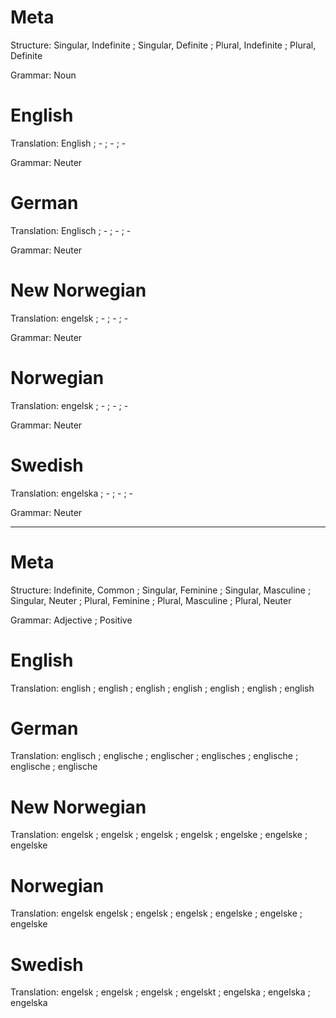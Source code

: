 Meta
====

Structure: Singular, Indefinite ; Singular, Definite ; Plural, Indefinite ; Plural, Definite

Grammar:   Noun



English
=======

Translation: English ; - ; - ; -

Grammar:     Neuter



German
======

Translation: Englisch ; - ; - ; -

Grammar:     Neuter



New Norwegian
=============

Translation: engelsk ; - ; - ; -

Grammar:     Neuter



Norwegian
=========

Translation: engelsk ; - ; - ; -

Grammar:     Neuter



Swedish
=======

Translation: engelska ; - ; - ; -

Grammar:     Neuter



--------------------------------------------------------------------------------



Meta
====

Structure: Indefinite, Common ;
           Singular, Feminine ; Singular, Masculine ; Singular, Neuter ;
           Plural, Feminine   ; Plural, Masculine   ; Plural, Neuter

Grammar:   Adjective ; Positive



English
=======

Translation: english ;
             english ; english ; english ;
             english ; english ; english



German
======

Translation: englisch  ;
             englische ; englischer ; englisches ;
             englische ; englische  ; englische



New Norwegian
=============

Translation: engelsk  ;
             engelsk  ; engelsk  ; engelsk  ;
             engelske ; engelske ; engelske



Norwegian
=========

Translation: engelsk
             engelsk  ; engelsk  ; engelsk  ;
             engelske ; engelske ; engelske



Swedish
=======

Translation: engelsk ;
             engelsk  ; engelsk  ; engelskt ;
             engelska ; engelska ; engelska
